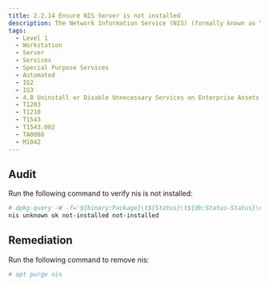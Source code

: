 ```yaml
---
title: 2.2.14 Ensure NIS Server is not installed
description: The Network Information Service (NIS) (formally known as Yellow Pages) is a clientserver directory service protocol for distributing system configuration files. The NIS server is a collection of programs that allow for the distribution of configuration files.
tags:
  - Level 1
  - Workstation
  - Server
  - Services
  - Special Purpose Services
  - Automated
  - IG2
  - IG3
  - 4.8 Uninstall or Disable Unnecessary Services on Enterprise Assets and Software
  - T1203
  - T1210
  - T1543
  - T1543.002
  - TA0008
  - M1042
---
```


## Audit
Run the following command to verify nis is not installed:
```bash
# dpkg-query -W -f='${binary:Package}\t${Status}\t${db:Status-Status}\n' nis
nis unknown ok not-installed not-installed
```

## Remediation
Run the following command to remove nis:
```bash
# apt purge nis
```

